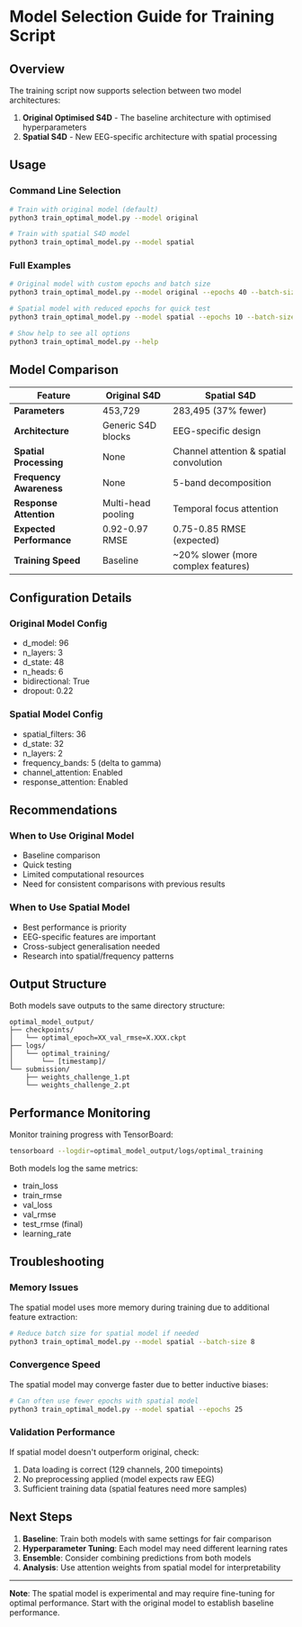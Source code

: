 # Model Selection Guide for Training Script

## Overview

The training script now supports selection between two model architectures:

1. **Original Optimised S4D** - The baseline architecture with optimised hyperparameters
2. **Spatial S4D** - New EEG-specific architecture with spatial processing

## Usage

### Command Line Selection

```bash
# Train with original model (default)
python3 train_optimal_model.py --model original

# Train with spatial S4D model
python3 train_optimal_model.py --model spatial
```

### Full Examples

```bash
# Original model with custom epochs and batch size
python3 train_optimal_model.py --model original --epochs 40 --batch-size 32

# Spatial model with reduced epochs for quick test
python3 train_optimal_model.py --model spatial --epochs 10 --batch-size 16 --no-submission

# Show help to see all options
python3 train_optimal_model.py --help
```

## Model Comparison

| Feature | Original S4D | Spatial S4D |
|---------|-------------|-------------|
| **Parameters** | 453,729 | 283,495 (37% fewer) |
| **Architecture** | Generic S4D blocks | EEG-specific design |
| **Spatial Processing** | None | Channel attention & spatial convolution |
| **Frequency Awareness** | None | 5-band decomposition |
| **Response Attention** | Multi-head pooling | Temporal focus attention |
| **Expected Performance** | 0.92-0.97 RMSE | 0.75-0.85 RMSE (expected) |
| **Training Speed** | Baseline | ~20% slower (more complex features) |

## Configuration Details

### Original Model Config
- d_model: 96
- n_layers: 3
- d_state: 48
- n_heads: 6
- bidirectional: True
- dropout: 0.22

### Spatial Model Config
- spatial_filters: 36
- d_state: 32
- n_layers: 2
- frequency_bands: 5 (delta to gamma)
- channel_attention: Enabled
- response_attention: Enabled

## Recommendations

### When to Use Original Model
- Baseline comparison
- Quick testing
- Limited computational resources
- Need for consistent comparisons with previous results

### When to Use Spatial Model
- Best performance is priority
- EEG-specific features are important
- Cross-subject generalisation needed
- Research into spatial/frequency patterns

## Output Structure

Both models save outputs to the same directory structure:

```
optimal_model_output/
├── checkpoints/
│   └── optimal_epoch=XX_val_rmse=X.XXX.ckpt
├── logs/
│   └── optimal_training/
│       └── [timestamp]/
└── submission/
    ├── weights_challenge_1.pt
    └── weights_challenge_2.pt
```

## Performance Monitoring

Monitor training progress with TensorBoard:

```bash
tensorboard --logdir=optimal_model_output/logs/optimal_training
```

Both models log the same metrics:
- train_loss
- train_rmse
- val_loss
- val_rmse
- test_rmse (final)
- learning_rate

## Troubleshooting

### Memory Issues
The spatial model uses more memory during training due to additional feature extraction:

```bash
# Reduce batch size for spatial model if needed
python3 train_optimal_model.py --model spatial --batch-size 8
```

### Convergence Speed
The spatial model may converge faster due to better inductive biases:

```bash
# Can often use fewer epochs with spatial model
python3 train_optimal_model.py --model spatial --epochs 25
```

### Validation Performance
If spatial model doesn't outperform original, check:
1. Data loading is correct (129 channels, 200 timepoints)
2. No preprocessing applied (model expects raw EEG)
3. Sufficient training data (spatial features need more samples)

## Next Steps

1. **Baseline**: Train both models with same settings for fair comparison
2. **Hyperparameter Tuning**: Each model may need different learning rates
3. **Ensemble**: Consider combining predictions from both models
4. **Analysis**: Use attention weights from spatial model for interpretability

---

**Note**: The spatial model is experimental and may require fine-tuning for optimal performance. Start with the original model to establish baseline performance.